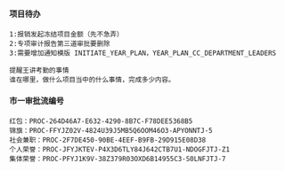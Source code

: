 #### 项目待办
	1:报销发起冻结项目金额（先不急弄）
	2:专项审计报告第三道审批要删除
	3:需要增加通知模版 INITIATE_YEAR_PLAN，YEAR_PLAN_CC_DEPARTMENT_LEADERS
	
	提醒王讲考勤的事情
	谁在哪里，做什么项目当中的什么事情，完成多少内容。

#### 市一审批流编号
	红包：PROC-264D46A7-E632-4290-8B7C-F78DEE5368B5
	锦旗：PROC-FFYJZ02V-4824U39J5MB5Q6OOM46O3-APYONNTJ-5
	社会兼职：PROC-2F7DE450-90BE-4EEF-B9FB-29D915E08D38
	个人荣誉：PROC-JFYJKTEV-P4X3D6TLY84J642CTB7U1-NDOGFJTJ-Z1
	集体荣誉：PROC-PFYJ1K9V-38Z379R03OXD6B14955C3-S0LNFJTJ-7
